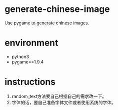 # generate-chinese-image
Use pygame to generate chinese images.

# environment
* python3
* pygame==1.9.4

# instructions
1. random_text方法要自己根据自己的需求改一下。
2. 字体的话，要自己准备字体文件或者使用系统的字体。